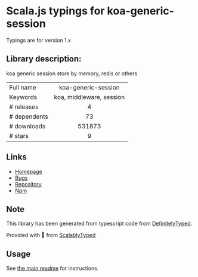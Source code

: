 
# Scala.js typings for koa-generic-session

Typings are for version 1.x

## Library description:
koa generic session store by memory, redis or others

|                    |                 |
| ------------------ | :-------------: |
| Full name          | koa-generic-session |
| Keywords           | koa, middleware, session |
| # releases         | 4 |
| # dependents       | 73 |
| # downloads        | 531873 |
| # stars            | 9 |

## Links
- [Homepage](https://github.com/koajs/generic-session#readme)
- [Bugs](https://github.com/koajs/generic-session/issues)
- [Repository](https://github.com/koajs/generic-session)
- [Npm](https://www.npmjs.com/package/koa-generic-session)
    


## Note
This library has been generated from typescript code from [DefinitelyTyped](https://definitelytyped.org).

Provided with :purple_heart: from [ScalablyTyped](https://github.com/oyvindberg/ScalablyTyped)

## Usage
See [the main readme](../../readme.md) for instructions.


